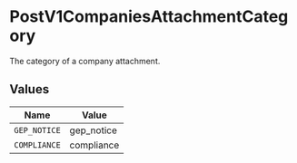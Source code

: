 # PostV1CompaniesAttachmentCategory

The category of a company attachment.


## Values

| Name         | Value        |
| ------------ | ------------ |
| `GEP_NOTICE` | gep_notice   |
| `COMPLIANCE` | compliance   |